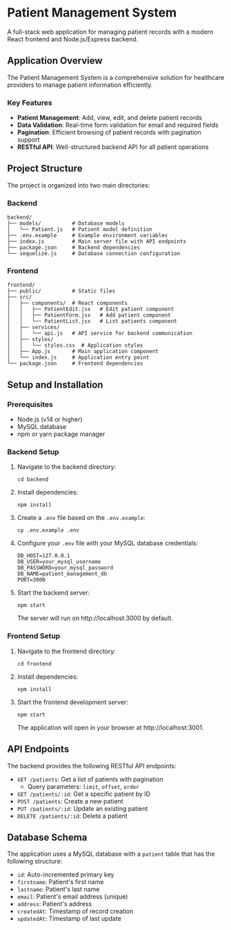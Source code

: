 # Patient Management System

A full-stack web application for managing patient records with a modern React frontend and Node.js/Express backend.

## Application Overview

The Patient Management System is a comprehensive solution for healthcare providers to manage patient information efficiently.

### Key Features

- **Patient Management**: Add, view, edit, and delete patient records
- **Data Validation**: Real-time form validation for email and required fields
- **Pagination**: Efficient browsing of patient records with pagination support
- **RESTful API**: Well-structured backend API for all patient operations

## Project Structure

The project is organized into two main directories:

### Backend

```
backend/
├── models/          # Database models
│   └── Patient.js   # Patient model definition
├── .env.example     # Example environment variables
├── index.js         # Main server file with API endpoints
├── package.json     # Backend dependencies
└── sequelize.js     # Database connection configuration
```

### Frontend

```
frontend/
├── public/          # Static files
├── src/
│   ├── components/  # React components
│   │   ├── PatientEdit.jsx   # Edit patient component
│   │   ├── PatientForm.jsx   # Add patient component
│   │   └── PatientList.jsx   # List patients component
│   ├── services/
│   │   └── api.js   # API service for backend communication
│   ├── styles/
│   │   └── styles.css  # Application styles
│   ├── App.js       # Main application component
│   └── index.js     # Application entry point
└── package.json     # Frontend dependencies
```

## Setup and Installation

### Prerequisites

- Node.js (v14 or higher)
- MySQL database
- npm or yarn package manager

### Backend Setup

1. Navigate to the backend directory:
   ```
   cd backend
   ```

2. Install dependencies:
   ```
   npm install
   ```

3. Create a `.env` file based on the `.env.example`:
   ```
   cp .env.example .env
   ```

4. Configure your `.env` file with your MySQL database credentials:
   ```
   DB_HOST=127.0.0.1
   DB_USER=your_mysql_username
   DB_PASSWORD=your_mysql_password
   DB_NAME=patient_management_db
   PORT=3000
   ```

5. Start the backend server:
   ```
   npm start
   ```

   The server will run on http://localhost:3000 by default.

### Frontend Setup

1. Navigate to the frontend directory:
   ```
   cd frontend
   ```

2. Install dependencies:
   ```
   npm install
   ```

3. Start the frontend development server:
   ```
   npm start
   ```

   The application will open in your browser at http://localhost:3001.



## API Endpoints

The backend provides the following RESTful API endpoints:

- `GET /patients`: Get a list of patients with pagination
  - Query parameters: `limit`, `offset`, `order`
- `GET /patients/:id`: Get a specific patient by ID
- `POST /patients`: Create a new patient
- `PUT /patients/:id`: Update an existing patient
- `DELETE /patients/:id`: Delete a patient

## Database Schema

The application uses a MySQL database with a `patient` table that has the following structure:

- `id`: Auto-incremented primary key
- `firstname`: Patient's first name
- `lastname`: Patient's last name
- `email`: Patient's email address (unique)
- `address`: Patient's address
- `createdAt`: Timestamp of record creation
- `updatedAt`: Timestamp of last update





